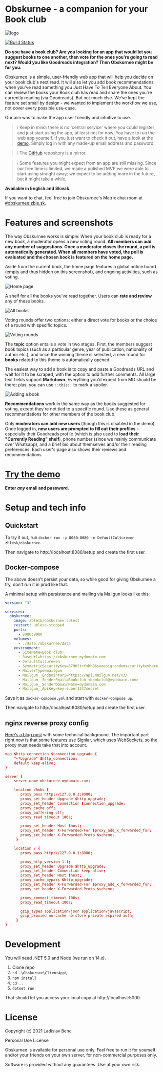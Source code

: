 # Obskurnee - a companion for your Book club

![logo](./logo.png)

[![Build Status](https://bzzz.zble.sk/api/badges/zblesk/Obskurnee/status.svg)](https://bzzz.zble.sk/zblesk/Obskurnee)

**Do you have a book club? Are you looking for an app that would let you suggest books to one another, then vote for the ones you're going to read next? Would you like Goodreads integration? Then Obskurnee might be for you.**

Obskurnee is a simple, user-friendly web app that will help you decide on your book club's next read. It will also let you add book recommendations when you've read something you Just Have To Tell Everyone About. You can review the books your Book club has read and share the ones you're currently reading (via Goodreads). But not much else. We've kept the feature set small by design - we wanted to implement the workflow we use, not cover every possible use-case.

Our aim was to make the app user friendly and intuitive to use. 

>  ℹ Keep in mind: there is no 'central service' where you could register and just start using the app, at least not for now. You have to run the web app yourself. If you just want to check it out, have a look at the [demo](https://obskurnee.zblesk.net/). Simply log in with any made-up email address and password.

>  ℹ The [GitHub](https://github.com/zblesk/obskurnee) repository is a mirror. 

>  ℹ Some features you might expect from an app are still missing. Since our free time is limited, we made a polished MVP we were able to start using straight away; we expect to be adding more in the future, but it might take a while.

**Available in English and Slovak**.

If you want to chat, feel free to join Obskurnee's Matrix chat room at [#obskurnee:zble.sk](https://matrix.to/#/#obskurnee:zble.sk).

# Features and screenshots

The way Obskurnee works is simple: When your book club is ready for a new book, a moderator opens a new voting round. **All members can add any number of suggestions. Once a moderator closes the round, a poll is automatically generated. When all members have voted, the poll is evaluated and the chosen book is featured on the home page.**

Aside from the current book, the home page features a global notice board (empty and thus hidden on this screenshot), and ongoing activities, such as voting.

![Home page](./Screens/home.png)

A shelf for all the books you've read together. Users can **rate and review** any of these books.

![All books](./Screens/shelf.png)

Voting rounds offer two options: either a direct vote for books or the choice of a round with specific topics.

![Voting rounds](./Screens/voting_rounds.png)

The **topic** option entails a vote in two stages. First, the members suggest book topics (such as a particular genre, year of publication, nationality of author etc.), and once the winning theme is selected, a new round for **books** related to this theme is automatically opened.

The easiest way to add a book is to copy and paste a Goodreads URL and wait for it to be scraped, with the option to add further comments. All large text fields support **Markdown**. Everything you'd expect from MD should be there; plus, you can use `::this::` to mark a spoiler.

![Adding a book](./Screens/adding_book.gif)



**Recommendations** work in the same way as the books suggested for voting, except they're not tied to a specific round. Use these as general recommendations for other members of the book club.

Only **moderators can add new users** (though this is disabled in the demo). Once logged in, **new users are prompted to fill out their profiles** - especially their Goodreads profile (which is also used to **load their "Currently Reading" shelf**), phone number (since we mainly communicate over Whatsapp), and a brief bio about themselves and/or their reading preferences. Each user's page also shows their reviews and recommendations.

# [Try the demo](https://obskurnee.zblesk.net/)

**Enter *any* email and password.**

# Setup and tech info

## Quickstart

To try it out, run `docker run -p 8080:8080 -e DefaultCulture=en zblesk/obskurnee`.

Then navigate to http://localhost:8080/setup and create the first user.

## Docker-compose

The above doesn't persist your data, so while good for giving Obskurnee a try, don't run it in prod like that. 

A minimal setup with persistence and mailing via Mailgun looks like this:

```yaml
version: "3"

services:
  obskurnee:
    image: zblesk/obskurnee:latest
    restart: unless-stopped
    ports:
      - 8080:8080
    volumes:
      - ./data:/obskurnee/data
    environment:
      - SiteName=Book club!
      - BaseUrl=https://obskurnee.mydomain.com
      - DefaultCulture=en
      - SymmetricSecurityKey=87965trfvbh86somebigrandomsecuritykeyhere
      - MailerType=mailgun
      - Mailgun__EndpointUri=https://api.mailgun.net/v3/
      - Mailgun__SenderEmail=Bookclub <bookclub@mydomain.com>
      - Mailgun__SenderDomainName=mydomain.com
      - Mailgun__ApiKey=key-super1337secret
```



Save it as `docker-compose.yml` and start with `docker-compose up`. 

Then navigate to http://localhost:8080/setup and create the first user.

## nginx reverse proxy config

[Here's a blog post](https://zblesk.net/blog/putting-obskurnee-behind-a-proxy/) with some technical background. The important part right now is that some features use Signlar, which uses WebSockets, so the proxy must needs take that into account.

```conf
map $http_connection $connection_upgrade {
    "~*Upgrade" $http_connection;
    default keep-alive;
}

server {
    server_name obskurnee.mydomain.com;

    location /hubs {
       proxy_pass http://127.0.0.1:8080;
       proxy_set_header Upgrade $http_upgrade;
       proxy_set_header Connection $connection_upgrade;
       proxy_cache off;
       proxy_buffering off;
       proxy_read_timeout 100s;

       proxy_set_header Host $host;
       proxy_set_header X-Forwarded-For $proxy_add_x_forwarded_for;
       proxy_set_header X-Forwarded-Proto $scheme;
     }

    location / {
       proxy_pass http://127.0.0.1:8080;

       proxy_http_version 1.1;
       proxy_set_header Upgrade $http_upgrade;
       proxy_set_header Connection keep-alive;
       proxy_set_header Host $host;
       proxy_cache_bypass $http_upgrade;
       proxy_set_header X-Forwarded-For $proxy_add_x_forwarded_for;
       proxy_set_header X-Forwarded-Proto $scheme;

       proxy_connect_timeout 100s;
       proxy_read_timeout 100s;

       gzip_types application/json application/javascript;
       gzip_proxied no-cache no-store private expired auth;
     }
}
```







# Development 

You will need .NET 5.0 and Node (we run on 14.x).

1. Clone repo
2. `cd .\Obskurnee\ClientApp\`
3. `npm install`
4. `cd ..`
5. `dotnet run`

That should let you access your local copy at http://localhost:5000. 

# License

Copyright (c) 2021 Ladislav Benc

Personal Use License

Obskurnee is available for personal use only. Feel free to run it for yourself and/or your friends on your own server, for non-commercial purposes only. 

Software is provided without any guarantees. Use at your own risk. 
